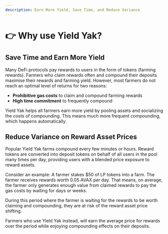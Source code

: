 ```yaml
---
description: Earn More Yield, Save Time, and Reduce Variance
---
```


# 👉 Why use Yield Yak?

## Save Time and Earn More Yield

Many DeFi protocols pay rewards to users in the form of tokens (farming rewards). Farmers who claim rewards often and compound their deposits maximise their rewards and farming yield. However, most farmers do not reach an optimal level of returns for two reasons:

* **Prohibitive gas costs** to claim and compound farming rewards
* **High time commitment** to frequently compound

Yield Yak helps all farmers earn more yield by pooling assets and socializing the costs of compounding. This means much more frequent compounding, which happens automatically.

## Reduce Variance on Reward Asset Prices

Popular Yield Yak farms compound every few minutes or hours. Reward tokens are converted into deposit tokens on behalf of all users in the pool many times per day, providing users with a blended price exposure to reward assets.

Consider an example: A farmer stakes $50 of LP tokens into a farm. The farmer receives rewards worth 0.05 AVAX per day. That means, on average, the farmer only generates enough value from claimed rewards to pay the gas costs by waiting for days or weeks.

During this period where the farmer is waiting for the rewards to be worth claiming and compounding, they are at risk of the reward asset price shifting.

Farmers who use Yield Yak instead, will earn the average price for rewards over the period while enjoying compounding effects on their deposits.

